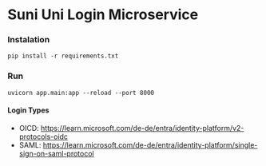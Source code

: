 # Suni Uni Login Microservice

### Instalation

```
pip install -r requirements.txt
```

### Run
```
uvicorn app.main:app --reload --port 8000
```


#### Login Types
- OICD: https://learn.microsoft.com/de-de/entra/identity-platform/v2-protocols-oidc
- SAML: https://learn.microsoft.com/de-de/entra/identity-platform/single-sign-on-saml-protocol
